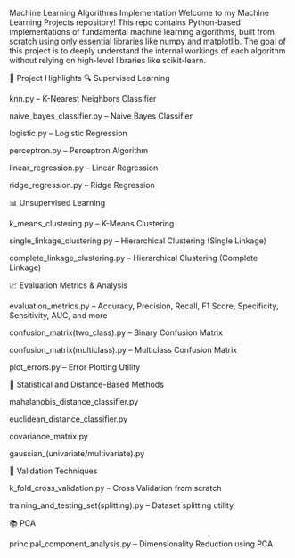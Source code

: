 Machine Learning Algorithms Implementation
Welcome to my Machine Learning Projects repository! This repo contains Python-based implementations of fundamental machine learning algorithms, built from scratch using only essential libraries like numpy and matplotlib. The goal of this project is to deeply understand the internal workings of each algorithm without relying on high-level libraries like scikit-learn.

🚀 Project Highlights
🔍 Supervised Learning

knn.py – K-Nearest Neighbors Classifier

naive_bayes_classifier.py – Naive Bayes Classifier

logistic.py – Logistic Regression

perceptron.py – Perceptron Algorithm

linear_regression.py – Linear Regression

ridge_regression.py – Ridge Regression

📊 Unsupervised Learning

k_means_clustering.py – K-Means Clustering

single_linkage_clustering.py – Hierarchical Clustering (Single Linkage)

complete_linkage_clustering.py – Hierarchical Clustering (Complete Linkage)

📈 Evaluation Metrics & Analysis

evaluation_metrics.py – Accuracy, Precision, Recall, F1 Score, Specificity, Sensitivity, AUC, and more

confusion_matrix(two_class).py – Binary Confusion Matrix

confusion_matrix(multiclass).py – Multiclass Confusion Matrix

plot_errors.py – Error Plotting Utility

🧮 Statistical and Distance-Based Methods

mahalanobis_distance_classifier.py

euclidean_distance_classifier.py

covariance_matrix.py

gaussian_(univariate/multivariate).py

🧪 Validation Techniques

k_fold_cross_validation.py – Cross Validation from scratch

training_and_testing_set(splitting).py – Dataset splitting utility

📚 PCA

principal_component_analysis.py – Dimensionality Reduction using PCA
